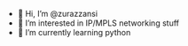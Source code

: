 - 👋 Hi, I’m @zurazzansi
- 👀 I’m interested in IP/MPLS networking stuff
- 🌱 I’m currently learning python


<!---
zurazzansi/zurazzansi is a ✨ special ✨ repository because its `README.md` (this file) appears on your GitHub profile.
You can click the Preview link to take a look at your changes.
--->
